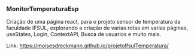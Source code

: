 ### MonitorTemperaturaEsp

Criação de uma página react, para o projeto sensor de temperatura da faculdade IFSUL, explorando a criação de varias rotas em varias páginas,
useStates, Login, ContextAPI, Busca de usuarios e muito mais.


Link: https://moisesdreckmann.github.io/projetoIfsulTemperatura/
